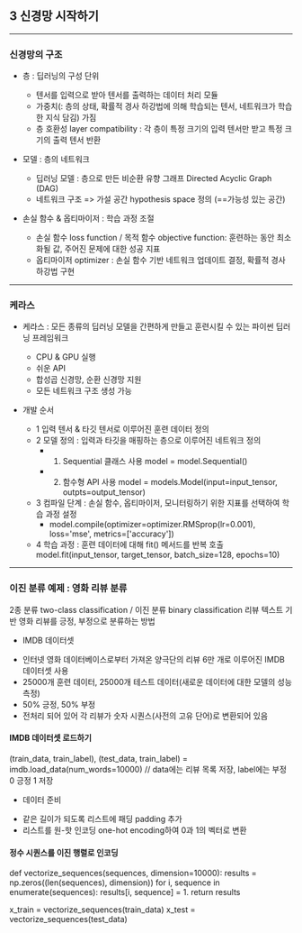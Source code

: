 ## 3 신경망 시작하기

----

### 신경망의 구조

* 층 : 딥러닝의 구성 단위
	* 텐서를 입력으로 받아 텐서를 출력하는 데이터 처리 모듈
	* 가중치(: 층의 상태, 확률적 경사 하강법에 의해 학습되는 텐서, 네트워크가 학습한 지식 담김) 가짐
	* 층 호환성 layer compatibility : 각 층이 특정 크기의 입력 텐서만 받고 특정 크기의 출력 텐서 반환

* 모델 : 층의 네트워크
	* 딥러닝 모델 : 층으로 만든 비순환 유향 그래프 Directed Acyclic Graph (DAG)
	* 네트워크 구조 => 가설 공간 hypothesis space 정의 (==가능성 있는 공간)

* 손실 함수 & 옵티마이저 : 학습 과정 조절
	* 손실 함수 loss function / 목적 함수 objective function: 훈련하는 동안 최소화될 값, 주어진 문제에 대한 성공 지표
	* 옵티마이저 optimizer : 손실 함수 기반 네트워크 업데이트 결정, 확률적 경사 하강법 구현

----

### 케라스

* 케라스 : 모든 종류의 딥러닝 모델을 간편하게 만들고 훈련시킬 수 있는 파이썬 딥러닝 프레임워크
	* CPU & GPU 실행
	* 쉬운 API
	* 합성곱 신경망, 순환 신경망 지원
	* 모든 네트워크 구조 생성 가능

* 개발 순서
	* 1 입력 텐서 & 타깃 텐서로 이루어진 훈련 데이터 정의
	* 2 모델 정의 : 입력과 타깃을 매핑하는 층으로 이루어진 네트워크 정의
		* 1) Sequential 클래스 사용
			model = model.Sequential()
		* 2) 함수형 API 사용
			model = models.Model(input=input_tensor, outpts=output_tensor)
	* 3 컴파일 단계 : 손실 함수, 옵티마이저, 모니터링하기 위한 지표를 선택하여 학습 과정 설정
		* model.compile(optimizer=optimizer.RMSprop(lr=0.001), loss='mse', metrics=['accuracy'])
	* 4 학습 과정 : 훈련 데이터에 대해 fit() 메서드를 반복 호출
		model.fit(input_tensor, target_tensor, batch_size=128, epochs=10)

----

### 이진 분류 예제 : 영화 리뷰 분류
2종 분류 two-class classification / 이진 분류 binary classification
리뷰 텍스트 기반 영화 리뷰를 긍정, 부정으로 분류하는 방법

* IMDB 데이터셋
- 인터넷 영화 데이터베이스로부터 가져온 양극단의 리뷰 6만 개로 이루어진 IMDB 데이터셋 사용
- 25000개 훈련 데이터, 25000개 테스트 데이터(새로운 데이터에 대한 모델의 성능 측정)
- 50% 긍정, 50% 부정
- 전처리 되어 있어 각 리뷰가 숫자 시퀀스(사전의 고유 단어)로 변환되어 있음

#### IMDB 데이터셋 로드하기
(train_data, train_label), (test_data, train_label) = imdb.load_data(num_words=10000)
// data에는 리뷰 목록 저장, label에는 부정 0 긍정 1 저장

* 데이터 준비
- 같은 길이가 되도록 리스트에 패딩 padding 추가
- 리스트를 원-핫 인코딩 one-hot encoding하여 0과 1의 벡터로 변환

#### 정수 시퀀스를 이진 행렬로 인코딩
def vectorize_sequences(sequences, dimension=10000):
	results = np.zeros((len(sequences), dimension))
	for i, sequence in enumerate(sequences):
		results[i, sequence] = 1.
	return results

x_train = vectorize_sequences(train_data)
x_test = vectorize_sequences(test_data)
